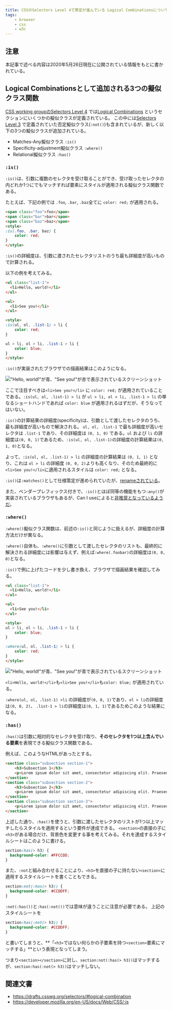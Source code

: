 ```yaml
---
title: CSSのSelectors Level 4で策定が進んでいる Logical Combinationsについて
tags:
    - browser
    - css
    - w3c
---
```

## 注意
本記事で述べる内容は2020年5月26日現在に公開されている情報をもとに書かれている。

## Logical Combinationsとして追加される3つの擬似クラス関数
[CSS working groupのSelectors Level 4](https://drafts.csswg.org/selectors) では[Logical Combinations](https://drafts.csswg.org/selectors/#logical-combination) というセクションにいくつかの擬似クラスが定義されている。
この中には[Selectors Level 3](https://www.w3.org/TR/selectors-3/#negation) で定義されていた否定擬似クラス(`:not()`)も含まれているが、新しく以下の3つの擬似クラスが追加されている。

- Matches-Any擬似クラス `:is()`
- Specificity-adjustment擬似クラス `:where()`
- Relational擬似クラス `:has()`

### `:is()`
`:is()`は、引数に複数のセレクタを受け取ることができ、受け取ったセレクタの内どれか1つにでもマッチすれば要素にスタイルが適用される擬似クラス関数である。

たとえば、下記の例では `.foo`, `.bar`, `.baz`全てに `color: red;` が適用される。
```html
<span class="foo">foo</span>
<span class="bar">bar</span>
<span class="baz">baz</span>
<style>
:is(.foo, .bar, baz) {
    color: red;
}
</style>
```

`:is()`の詳細度は、引数に渡されたセレクタリストのうち最も詳細度が高いもので計算される。

以下の例を考えてみる。
```html
<ul class="list-1">
  <li>Hello, world!</li>
</ul>

<ul>
  <li>See you!</li>
</ul>

<style>
:is(ul, ol, .list-1) > li {
    color: red;
}

ul > li, ol > li, .list-1 > li {
    color: blue;
}
</style>
```

`:is()`が実装されたブラウザでの描画結果はこのようになる。

!["Hello, world!"が青、"See you!"が赤で表示されているスクリーンショット](/assets/images/2020-05-26-css-selectors-level4/is-ex-1.png)

ここで注目すべきは`<li>See you!</li>` に `color: red;` が適用されていることである。`:is(ul, ol, .list-1) > li` が `ul > li, ol > li, .list-1 > li` の単なるショートハンドであれば `color: blue` が適用されるはずだが、そうなってはいない。

`:is()`の計算結果の詳細度(specificity)は、引数として渡したセレクタのうち、最も詳細度が高いもので解決される。
`ul, ol, .list-1` で最も詳細度が高いセレクタは `.list-1` であり、その詳細度は `(0, 1, 0)` である。`ul` および `li` の詳細度は`(0, 0, 1)`であるため、`:is(ul, ol, .list-1)`の詳細度の計算結果は`(0, 1, 0)`となる。

よって、`:is(ul, ol, .list-1) > li` の詳細度の計算結果は `(0, 1, 1)` となり、これは `ol > li` の詳細度 `(0, 0, 2)`よりも高くなり、そのため最終的に`<li>See you!</li>`に適用されるスタイルは `color: red;` となる。

`:is()`は`:matches()`として仕様策定が進められていたが、[renameされている](https://github.com/w3c/csswg-drafts/issues/3258)。

また、ベンダープレフィックス付きで、`:is()`とほぼ同等の機能をもつ`:any()`が実装されているブラウザもあるが、Can I useによると[非推奨となっているようだ](https://caniuse.com/#feat=css-matches-pseudo)。


### `:where()`
`:where()`擬似クラス関数は、前述の`:is()`と同じように扱えるが、詳細度の計算方法だけが異なる。

`:where()`自体も、`:where()`に引数として渡したセレクタのリストも、最終的に解決される詳細度には影響は与えず、例えば`:where(.foobar)`の詳細度は`(0, 0, 0)`となる。

`:is()`で例に上げたコードを少し書き換え、ブラウザで描画結果を確認してみる。

```html
<ul class="list-1">
  <li>Hello, world!</li>
</ul>

<ul>
  <li>See you!</li>
</ul>

<style>
ul > li, ol > li, .list-1 > li {
    color: blue;
}

:where(ul, ol, .list-1) > li {
    color: red;
}
</style>
```

!["Hello, world!"が青、"See you!"が青で表示されているスクリーンショット](/assets/images/2020-05-26-css-selectors-level4/where-ex-1.png)

`<li>Hello, world!</li>`も`<li>See you!</li>`も`color: blue;` が適用されている。

`:where(ul, ol, .list-1) >li` の詳細度が`(0, 0, 1)`であり、`ol > li`の詳細度は`(0, 0, 2)`、 `.list-1 > li`の詳細度は`(0, 1, 1)`であるためこのような結果になる。

### `:has()`
`:has()`は引数に相対的なセレクタを受け取り、**そのセレクタを1つ以上含んでいる要素**を表現できる擬似クラス関数である。

例えば、このようなHTMLがあったとする。
```html
<section class="subsection section-1">
    <h3>Subsection 1</h3>
    <p>Lorem ipsum dolor sit amet, consectetur adipiscing elit. Praesent ac sodales arcu, a facilisis enim. </p>
</section>
<section class="subsection section-2">
    <h3>Subsection 2</h3>
    <p>Lorem ipsum dolor sit amet, consectetur adipiscing elit. Praesent ac sodales arcu, a facilisis enim. </p>
</section>
<section class="subsection section-3">
    <p>Lorem ipsum dolor sit amet, consectetur adipiscing elit. Praesent ac sodales arcu, a facilisis enim. </p>
</section>
```
上述した通り、`:has()`を使うと、引数に渡したセレクタのリストが1つ以上マッチしたらスタイルを適用するという要件が達成できる。
`<section>`の直接の子に`<h3>`がある場合だけ、背景色を変更する事を考えてみる。それを達成するスタイルシートはこのように書ける。
```css
section:has(> h3) {
  background-color: #FFCCDD;
}
```

また、`:not`と組み合わせることにより、`<h3>`を直接の子に持たない`<section>`に適用するスタイルシートを書くこともできる。
```css
section:not(:has(> h3)) {
  background-color: #CCDDFF;
}
```
`:not(:has())`と`:has(:not())`では意味が違うことに注意が必要である。
上記のスタイルシートを
```css
section:has(:not(> h3)) {
  background-color: #CCDDFF;
}
```
と書いてしまうと、**「`<h3>`ではない何らかの子要素を持つ`<section>`要素にマッチする」**という表現となってしまう。

つまり`<section></section>`に対し、`section:not(:has(> h3))`はマッチするが、`section:has(:not(> h3))`はマッチしない。

## 関連文書
- https://drafts.csswg.org/selectors/#logical-combination
- https://developer.mozilla.org/en-US/docs/Web/CSS/:is